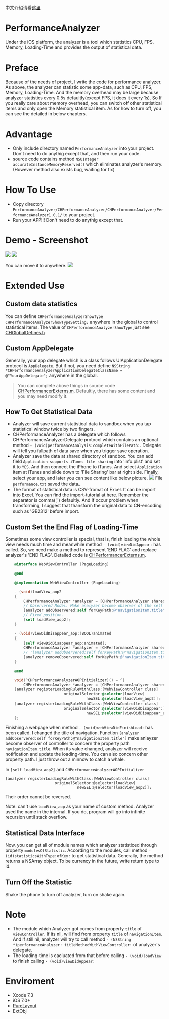 中文介绍请看[这里](./README.CN.md)
# PerformanceAnalyzer
Under the iOS platform, the analyzer is a tool which statistics CPU, FPS, Memory, Loading-Time and provides the output of statistical data.
# Preface
Because of the needs of project, I write the code for performance analyzer. As above, the analyzer can statistic some app-data, such as CPU, FPS, Memory, Loading-Time. And the memory overhead may be large because analyzer statistics every 0.5s defaultly(except FPS, it does it every 1s). So If you really care about memory overhead, you can switch off other statistical items and only open the Memory statistical item. As for how to turn off, you can see the detailed in below chapters.
# Advantage
- Only include directory named `PerformanceAnalyzer` into your project. Don't need to do anythig except that, and then run your code.
- source code contains method `NSUInteger accurateInstanceMemoryReserved()` which eliminates analyzer's memory. (However method also exists bug, waiting for fix)

# How To Use
- Copy directory `PerformanceAnalyzer/CHPerformanceAnalyzer/CHPerformanceAnalyzer/PerformanceAnalyzer1.0.1/` to your project.
- Run your APP!!! Don't need to do anythig except that.

# Demo - Screenshot
![](./res/2.png)
![](./res/3.png)

You can move it to anywhere.
![](./res/4.png)

# Extended Use
## Custom data statistics
You can define `CHPerformanceAnalyzerShowType CHPerformanceAnalyzerShowTypeSetting;` anywhere in the global to control statistical items. The value of `CHPerformanceAnalyzerShowType` just see [CHGlobalDefines.h](./CHPerformanceAnalyzer/CHPerformanceAnalyzer/PerformanceAnalyzer1.0.1/CHGlobalDefines.h)
 
## Custom AppDelegate
Generally, your app delegate which is a class follows UIApplicationDelegate protocol is `AppDelegate`. But if not, you need define `NSString *CHPerformanceAnalyzerApplicationDelegateClassName = @"YourAppDelegate";` anywhere in the global.
> You can complete above things in source code [CHPerformancerExterns.m](./CHPerformanceAnalyzer/CHPerformanceAnalyzer/PerformanceAnalyzer1.0.1/DataRepresentation/CHPerformancerExterns.m). Defaultly, there has some content and you may need modify it.

## How To Get Statistical Data
- Analyzer will save current statistical data to sandbox when you tap statistical window twice by two fingers.
- CHPerformanceAnalyzer has a delegate which follows CHPerformanceAnalyzerDelegate protocol which contains an optional method `- (void)performanceAnalysis:completeWithFilePath:`. Delegate will tell you fullpath of data save when you trigger save operation.
- Analyzer save the data at shared directory of sandbox. You can add field `Application supports iTunes file sharing` into 'info.plist' and set it to `YES`. And then connect the iPhone to iTunes. And select `Application` item at iTunes and slide down to 'File Sharing' bar at right side. Finally, select your app, and later you can see content like below picture.
![](./res/1.png)
File `performance.txt` saved the data。
- The format of statistical data is CSV-fromat of Excel. It can be import into Excel. You can find the import-tutorial at [here](http://jingyan.baidu.com/article/e6c8503c2d44e3e54f1a18c7.html). Remember the separator is comma(',') defaultly. And If occur problem when transforming, I suggest that thansform the original data to CN-encoding such as 'GB2312' before import.

## Custom Set the End Flag of Loading-Time
Sometimes some view controller is special, that is, finish loading the whole view needs much time and meanwhile method `- (void)viewDidAppear:` has called. So, we need make a method to represent 'END FLAG' and replace analyzer's 'END FLAG'. Detailed code is [CHPerformancerExterns.m](./CHPerformanceAnalyzer/CHPerformanceAnalyzer/PerformanceAnalyzer1.0.1/DataRepresentation/CHPerformancerExterns.m).
```Objective-C
    @interface WebViewController (PageLoading)

    @end

    @implementation WebViewController (PageLoading)

    - (void)loadView_aop2
    {
        CHPerformanceAnalyzer *analyzer = [CHPerformanceAnalyzer sharedPerformanceAnalyzer];
        // Observered Model. Make analyzer become observer of the self to concern the property path'navigationItem.title'.
        [analyzer addObservered:self forKeyPath:@"navigationItem.title"];
        // Fixed position.
        [self loadView_aop2];
    }

    - (void)viewDidDisappear_aop:(BOOL)animated
    {
        [self viewDidDisappear_aop:animated];
        CHPerformanceAnalyzer *analyzer = [CHPerformanceAnalyzer sharedPerformanceAnalyzer];
        // '[analyzer addObservered:self forKeyPath:@"navigationItem.title"];' must be called, otherwise there will throw exception.
        [analyzer removeObservered:self forKeyPath:@"navigationItem.title"];
    }
    
    @end

    void(^CHPerformanceAnalyzerAOPInitializer)() = ^{
        CHPerformanceAnalyzer *analyzer = [CHPerformanceAnalyzer sharedPerformanceAnalyzer];
    [analyzer registerLoadingRuleWithClass:[WebViewController class]
                          originalSelector:@selector(loadView)
                                    newSEL:@selector(loadView_aop2)];
    [analyzer registerLoadingRuleWithClass:[WebViewController class]
                          originalSelector:@selector(viewDidDisappear:)
                                    newSEL:@selector(viewDidDisappear_aop:)];
    };
```

Finishing a webpage when method `- (void)webViewDidFinishLoad:` has been called. I changed the title of navigation. Function `[analyzer addObservered:self forKeyPath:@"navigationItem.title"]` make anlayzer become observer of controller to concern the property path `navigationItem.title`. When its value changed, analyzer will receive notification and update the loading-time. You can also concern other property path. I just throw out a minnow to catch a whale.

In `[self loadView_aop2]` and `CHPerformanceAnalyzerAOPInitializer`

```
[analyzer registerLoadingRuleWithClass:[WebViewController class]
                      originalSelector:@selector(loadView)
                                newSEL:@selector(loadView_aop2)];
```

Their order cannot be reversed.

Note: can't use `loadView_aop` as your name of custom method. Analyzer used the name in the internal. If you do, program will go into infinite recursion until stack overflow.

## Statistical Data Interface
Now, you can get all of module names which analyzer statisticed through property `modulesOfStatistic`. According to the modules, call method `- (id)statisticsWithType:ofKey:` to get statistical data. Generally, the method returns a NSArray object. To be currency in the future, write return type to id.

## Turn Off the Statistic
Shake the phone to turn off analyzer, turn on shake again.

# Note
- The module which Analyzer got comes from property `title` of `viewController`. If its nil, will find from property `title` of `navigationItem`. And if still nil, analyzer will try to call method `- (NSString *)performanceAnalyzer: titleMethodWithViewController:` of analyzer's delegate.
- The loading-time is cacluated from that before calling `- (void)loadView` to finish calling `- (void)viewDidAppear:`

# Enviroment
- Xcode 7.3
- iOS 7.0+
- [PureLayout](https://github.com/PureLayout/PureLayout)
- ExtObj
